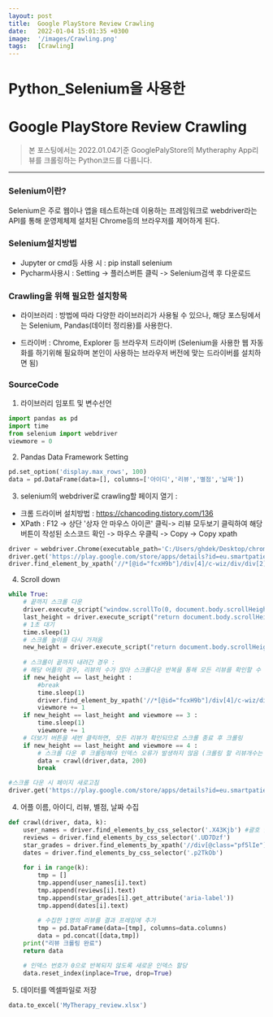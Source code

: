 ```yaml
---
layout: post
title:  Google PlayStore Review Crawling
date:   2022-01-04 15:01:35 +0300
image:  '/images/Crawling.png'
tags:   [Crawling]
---
```


# Python_Selenium을 사용한<br/>
# Google PlayStore Review Crawling<br/>

> 본 포스팅에서는 2022.01.04기준 GooglePalyStore의 Mytheraphy App리뷰를 크롤링하는 Python코드를 다룹니다.
___

### Selenium이란? <br/>
Selenium은 주로 웹이나 앱을 테스트하는데 이용하는 프레임워크로 webdriver라는 API를 통해 운영제체제 설치된 Chrome등의 브라우저를 제어하게 된다.<br/>


### Selenium설치방법 <br/>
- Jupyter or cmd등 사용 시 : pip install selenium<br/>
- Pycharm사용시 : Setting -> 플러스버튼 클릭 -> Selenium검색 후 다운로드<br/>


### Crawling을 위해 필요한 설치항목 <br/>
- 라이브러리 : 방법에 따라 다양한 라이브러리가 사용될 수 있으나, 해당 포스팅에서는 Selenium, Pandas(데이터 정리용)를 사용한다.<br/>

- 드라이버 : Chrome, Explorer 등 브라우저 드라이버 (Selenium을 사용한 웹 자동화를 하기위해 필요하며 본인이 사용하는 브라우저 버전에 맞는 드라이버를 설치하면 됨)


### SourceCode <br/>
1. 라이브러리 임포트 및 변수선언 <br/>

```python
import pandas as pd
import time
from selenium import webdriver
viewmore = 0
```

2. Pandas Data Framework Setting <br/>

```python
pd.set_option('display.max_rows', 100) 
data = pd.DataFrame(data=[], columns=['아이디','리뷰','별점','날짜'])
```

3. selenium의 webdriver로 crawling할 페이지 열기 :<br/>
- 크롬 드라이버 설치방법 : https://chancoding.tistory.com/136<br/>
- XPath : F12 -> 상단 '상자 안 마우스 아이콘' 클릭-> 리뷰 모두보기 클릭하여 해당 버튼이 작성된 소스코드 확인 -> 마우스 우클릭 -> Copy -> Copy xpath

```python
driver = webdriver.Chrome(executable_path='C:/Users/ghdek/Desktop/chromedriver') #브라우저 드라이버 설치경로 입력 
driver.get('https://play.google.com/store/apps/details?id=eu.smartpatient.mytherapy&hl=ko&gl=US') #크롤링 할 페이지 주소
driver.find_element_by_xpath('//*[@id="fcxH9b"]/div[4]/c-wiz/div/div[2]/div/div/main/div/div[1]/div[6]/div/span/span').click() #첫 화면에는 4개의 리뷰만이 보이므로 Selenium을 사용해 '리뷰 모두보기'버튼클릭 
```

4. Scroll down <br/>

```python
while True:
    # 끝까지 스크롤 다운
    driver.execute_script("window.scrollTo(0, document.body.scrollHeight);")
    last_height = driver.execute_script("return document.body.scrollHeight")
    # 1초 대기
    time.sleep(1)
    # 스크롤 높이를 다시 가져옴
    new_height = driver.execute_script("return document.body.scrollHeight")
    
    # 스크롤이 끝까지 내려간 경우 : 
    # 해당 어플의 경우, 리뷰의 수가 많아 스크롤다운 반복을 통해 모든 리뷰를 확인할 수 없음(더보기버튼 클릭필요)
    if new_height == last_height :
        #break
        time.sleep(1)
        driver.find_element_by_xpath('//*[@id="fcxH9b"]/div[4]/c-wiz/div/div[2]/div/div/main/div/div[1]/div[2]/div[2]/div/span/span').click()
        viewmore += 1
    if new_height == last_height and viewmore == 3 :
        time.sleep(1)
        viewmore += 1
    # 더보기 버튼을 세번 클릭하면, 모든 리뷰가 확인되므로 스크롤 종료 후 크롤링
    if new_height == last_height and viewmore == 4 :
        # 스크롤 다운 후 크롤링해야 인덱스 오류가 발생하지 않음 (크롤링 할 리뷰개수는 crawl 세번째 parameter에 입력)
        data = crawl(driver,data, 200)
        break

#스크롤 다운 시 페이지 새로고침
driver.get('https://play.google.com/store/apps/details?id=eu.smartpatient.mytherapy&hl=ko&gl=US&showAllReviews=true')
```

4. 어플 이름, 아이디, 리뷰, 별점, 날짜 수집 <br/>

```python
def crawl(driver, data, k):
    user_names = driver.find_elements_by_css_selector('.X43Kjb') #괄호 안에는 Class name입력
    reviews = driver.find_elements_by_css_selector('.UD7Dzf')
    star_grades = driver.find_elements_by_xpath('//div[@class="pf5lIe"]/div[@role="img"]')
    dates = driver.find_elements_by_css_selector('.p2TkOb')
    
    for i in range(k):
        tmp = []
        tmp.append(user_names[i].text)
        tmp.append(reviews[i].text)
        tmp.append(star_grades[i].get_attribute('aria-label'))
        tmp.append(dates[i].text)
        
        # 수집한 1명의 리뷰를 결과 프레임에 추가
        tmp = pd.DataFrame(data=[tmp], columns=data.columns)
        data = pd.concat([data,tmp])
    print("리뷰 크롤링 완료")
    return data

    # 인덱스 번호가 0으로 반복되지 않도록 새로운 인덱스 할당
    data.reset_index(inplace=True, drop=True)
```

5. 데이터를 엑셀파일로 저장<br/>

```python
data.to_excel('MyTherapy_review.xlsx')
```
